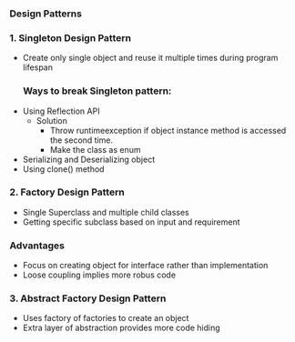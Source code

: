 ### Design Patterns
### 1. Singleton Design Pattern
- Create only single object and reuse it multiple times during program lifespan
    ### Ways to break Singleton pattern:
- Using Reflection API
    -   Solution
        - Throw runtimeexception if object instance method is accessed the second time.
        - Make the class as enum
- Serializing and Deserializing object
- Using clone() method 

### 2. Factory Design Pattern
- Single Superclass and multiple child classes
- Getting specific subclass based on input and requirement
### Advantages
- Focus on creating object for interface rather than implementation
- Loose coupling implies more robus code

### 3. Abstract Factory Design Pattern
- Uses factory of factories to create an object
- Extra layer of abstraction provides more code hiding


